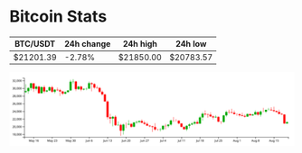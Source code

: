 # Bitcoin Stats

BTC/USDT|24h change|24h high|24h low|
|---|---|---|---|
|$21201.39|-2.78%|$21850.00|$20783.57|

<img src="./chart.svg">
